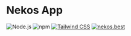 # Nekos App

![Node.js](https://img.shields.io/badge/node.js-20.12.2-blue)
![npm](https://img.shields.io/badge/npm-10.6.0-blue)
[![Tailwind CSS](https://img.shields.io/badge/tailwind_css-3.4.3-blue)](https://tailwindcss.com/)
[![nekos.best](https://img.shields.io/badge/nekos.best-2.0-blue)](https://nekos.best/)